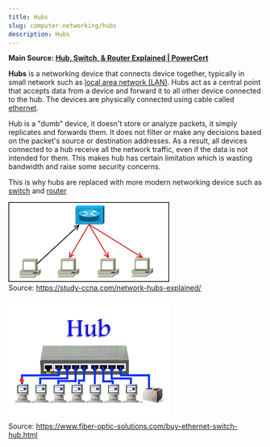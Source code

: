 ```yaml
---
title: Hubs
slug: computer-networking/hubs
description: Hubs
---
```


**Main Source: [Hub, Switch, & Router Explained | PowerCert](https://youtu.be/1z0ULvg_pW8?si=6F-oF8maBovN6VnN)**

**Hubs** is a networking device that connects device together, typically in small network such as [local area network (LAN)](/computer-networking/lan-wan). Hubs act as a central point that accepts data from a device and forward it to all other device connected to the hub. The devices are physically connected using cable called [ethernet](/computer-networking/ethernet).

Hub is a "dumb" device, it doesn't store or analyze packets, it simply replicates and forwards them. It does not filter or make any decisions based on the packet's source or destination addresses. As a result, all devices connected to a hub receive all the network traffic, even if the data is not intended for them. This makes hub has certain limitation which is wasting bandwidth and raise some security concerns.

This is why hubs are replaced with more modern networking device such as [switch](/computer-networking/switch) and [router](/computer-networking/router)

![A hub forward data from a device to all other device](./hub.png)  
Source: https://study-ccna.com/network-hubs-explained/

![An animation of hub sending data](./hub-animation.gif)  
Source: https://www.fiber-optic-solutions.com/buy-ethernet-switch-hub.html
